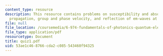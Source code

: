```yaml
---
content_type: resource
description: This resource contains problems on susceptibility and absorption, pulse
  propagation, group and phase velocity, and reflection of em-waves at interfaces.
file: null
file_location: /coursemedia/6-974-fundamentals-of-photonics-quantum-electronics-spring-2006/53ae1c468766cda2c085543460f94325_quiz1.pdf
file_type: application/pdf
resourcetype: Document
title: quiz1.pdf
uid: 53ae1c46-8766-cda2-c085-543460f94325
---
```

